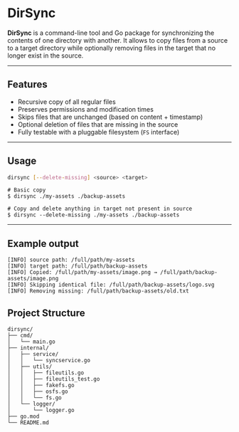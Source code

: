 # DirSync

**DirSync** is a command-line tool and Go package for synchronizing the contents of one directory with another.
It allows to copy files from a source to a target directory while optionally removing files in the target that no longer exist in the source.

---

## Features

- Recursive copy of all regular files
- Preserves permissions and modification times
- Skips files that are unchanged (based on content + timestamp)
- Optional deletion of files that are missing in the source
- Fully testable with a pluggable filesystem (`FS` interface)

---

## Usage

```bash
dirsync [--delete-missing] <source> <target>
```
```
# Basic copy
$ dirsync ./my-assets ./backup-assets

# Copy and delete anything in target not present in source
$ dirsync --delete-missing ./my-assets ./backup-assets
```
---
## Example output
```
[INFO] source path: /full/path/my-assets
[INFO] target path: /full/path/backup-assets
[INFO] Copied: /full/path/my-assets/image.png → /full/path/backup-assets/image.png
[INFO] Skipping identical file: /full/path/backup-assets/logo.svg
[INFO] Removing missing: /full/path/backup-assets/old.txt
```

## Project Structure
```text
dirsync/
├── cmd/
│   └── main.go
├── internal/
│   ├── service/
│   │   └── syncservice.go
│   ├── utils/
│   │   ├── fileutils.go
│   │   ├── fileutils_test.go
│   │   ├── fakefs.go
│   │   ├── osfs.go
│   │   └── fs.go
│   └── logger/
│       └── logger.go
├── go.mod
└── README.md